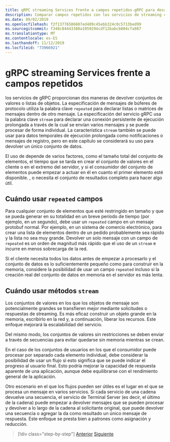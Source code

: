 ```yaml
---
title: gRPC streaming Services frente a campos repetidos-gRPC para desarrolladores de WCF
description: Comparar campos repetidos con los servicios de streaming como formas de pasar colecciones de datos con gRPC.
ms.date: 09/02/2019
ms.openlocfilehash: f2f13776586607ed489c45ebb324c0c5713bed99
ms.sourcegitcommit: f348c84443380a1959294cdf12babcb804cfa987
ms.translationtype: MT
ms.contentlocale: es-ES
ms.lasthandoff: 11/12/2019
ms.locfileid: "73966921"
---
```

# <a name="grpc-streaming-services-versus-repeated-fields"></a>gRPC streaming Services frente a campos repetidos

los servicios de gRPC proporcionan dos maneras de devolver conjuntos de valores o listas de objetos. La especificación de mensajes de búferes de protocolo utiliza la palabra clave `repeated` para declarar listas o matrices de mensajes dentro de otro mensaje. La especificación del servicio gRPC usa la palabra clave `stream` para declarar una conexión persistente de ejecución prolongada a través de la cual se envían varios mensajes y se puede procesar de forma individual. La característica `stream` también se puede usar para datos temporales de ejecución prolongada como notificaciones o mensajes de registro, pero en este capítulo se considerará su uso para devolver un único conjunto de datos.

El uso de depende de varios factores, como el tamaño total del conjunto de elementos, el tiempo que se tarda en crear el conjunto de valores en el cliente o en el extremo del servidor, y si el consumidor del conjunto de elementos puede empezar a actuar en él en cuanto el primer elemento esté disponible. , o necesita el conjunto de resultados completo para hacer algo útil.

## <a name="when-to-use-repeated-fields"></a>Cuándo usar `repeated` campos

Para cualquier conjunto de elementos que esté restringido en tamaño y que se pueda generar en su totalidad en un breve período de tiempo (por ejemplo, en un segundo), debe usar un `repeated` campo en un mensaje protobuf normal. Por ejemplo, en un sistema de comercio electrónico, para crear una lista de elementos dentro de un pedido probablemente sea rápido y la lista no sea muy grande. Devolver un solo mensaje con un campo de `repeated` es un orden de magnitud más rápido que el uso de un `stream` e incurre en menos sobrecarga de la red.

Si el cliente necesita todos los datos antes de empezar a procesarlo y el conjunto de datos es lo suficientemente pequeño como para construir en la memoria, considere la posibilidad de usar un campo `repeated` incluso si la creación real del conjunto de datos en memoria en el servidor es más lenta.

## <a name="when-to-use-stream-methods"></a>Cuándo usar métodos `stream`

Los conjuntos de valores en los que los objetos de mensaje son potencialmente grandes se transfieren mejor mediante solicitudes o respuestas de streaming. Es más eficaz construir un objeto grande en la memoria, escribirlo en la red y, a continuación, liberar los recursos. Este enfoque mejorará la escalabilidad del servicio.

Del mismo modo, los conjuntos de valores sin restricciones se deben enviar a través de secuencias para evitar quedarse sin memoria mientras se crean.

En el caso de los conjuntos de usuarios en los que el consumidor puede procesar por separado cada elemento individual, debe considerar la posibilidad de usar un flujo si esto significa que se puede indicar el progreso al usuario final. Esto podría mejorar la capacidad de respuesta aparente de una aplicación, aunque debe equilibrarse con el rendimiento general de la aplicación.

Otro escenario en el que los flujos pueden ser útiles es el lugar en el que se procesa un mensaje en varios servicios. Si cada servicio de una cadena devuelve una secuencia, el servicio de Terminal Server (es decir, el último de la cadena) puede empezar a devolver mensajes que se pueden procesar y devolver a lo largo de la cadena al solicitante original, que puede devolver una secuencia o agregar la da como resultado un único mensaje de respuesta. Este enfoque se presta bien a patrones como asignación y reducción.

>[!div class="step-by-step"]
>[Anterior](migrate-duplex-services.md)
>[Siguiente](client-libraries.md)
